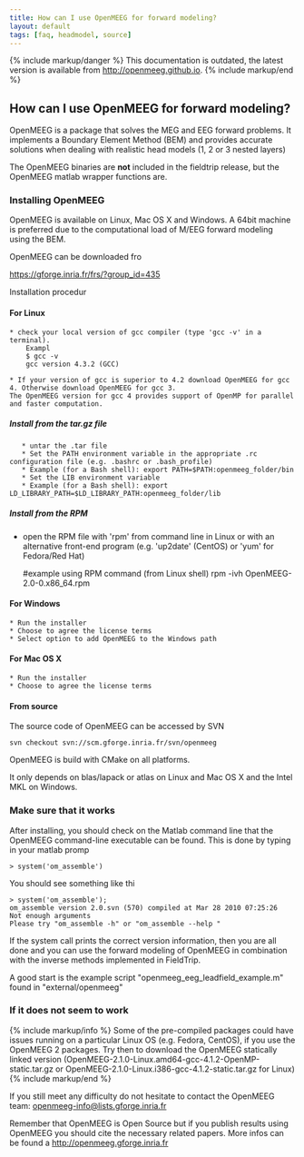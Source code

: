 ```yaml
---
title: How can I use OpenMEEG for forward modeling?
layout: default
tags: [faq, headmodel, source]
---
```


{% include markup/danger %}
This documentation is outdated, the latest version is available from http://openmeeg.github.io.
{% include markup/end %}

## How can I use OpenMEEG for forward modeling?

OpenMEEG is a package that solves the MEG and EEG forward problems.
It implements a Boundary Element Method (BEM) and provides accurate solutions
when dealing with realistic head models (1, 2 or 3 nested layers)

The OpenMEEG binaries are **not** included in the fieldtrip release, but the OpenMEEG matlab wrapper functions are.

### Installing OpenMEEG

OpenMEEG is available on Linux, Mac OS X and Windows.
A 64bit machine is preferred due to the computational load of M/EEG forward modeling using the BEM.

OpenMEEG can be downloaded fro

https://gforge.inria.fr/frs/?group_id=435

Installation procedur

#### For Linux

    * check your local version of gcc compiler (type 'gcc -v' in a terminal).
        Exampl
        $ gcc -v
        gcc version 4.3.2 (GCC)

    * If your version of gcc is superior to 4.2 download OpenMEEG for gcc 4. Otherwise download OpenMEEG for gcc 3.
    The OpenMEEG version for gcc 4 provides support of OpenMP for parallel and faster computation.

##### Install from the tar.gz file

       * untar the .tar file
       * Set the PATH environment variable in the appropriate .rc configuration file (e.g. .bashrc or .bash_profile)
       * Example (for a Bash shell): export PATH=$PATH:openmeeg_folder/bin
       * Set the LIB environment variable
       * Example (for a Bash shell): export LD_LIBRARY_PATH=$LD_LIBRARY_PATH:openmeeg_folder/lib

##### Install from the RPM

*  open the RPM file with 'rpm' from command line in Linux or with an alternative front-end program (e.g. 'up2date' (CentOS) or 'yum' for Fedora/Red Hat)


	#example using RPM command (from Linux shell)
	rpm -ivh OpenMEEG-2.0-0.x86_64.rpm


#### For Windows

    * Run the installer
    * Choose to agree the license terms
    * Select option to add OpenMEEG to the Windows path

#### For Mac OS X

    * Run the installer
    * Choose to agree the license terms

#### From source

The source code of OpenMEEG can be accessed by SVN

    svn checkout svn://scm.gforge.inria.fr/svn/openmeeg

OpenMEEG is build with CMake on all platforms.

It only depends on blas/lapack or atlas on Linux and Mac OS X and the Intel MKL on Windows.

### Make sure that it works

After installing, you should check on the Matlab command line that the OpenMEEG command-line executable can be found. This is done by typing in your matlab promp

    > system('om_assemble')

You should see something like thi

    > system('om_assemble');
    om_assemble version 2.0.svn (570) compiled at Mar 28 2010 07:25:26
    Not enough arguments
    Please try "om_assemble -h" or "om_assemble --help "

If the system call prints the correct version information, then you are all done and you can use the forward modeling of OpenMEEG in combination with the inverse methods implemented in FieldTrip.

A good start is the example script "openmeeg_eeg_leadfield_example.m" found in "external/openmeeg"

### If it does not seem to work

{% include markup/info %}
Some of the pre-compiled packages could have issues running on a particular Linux OS (e.g. Fedora, CentOS), if you use the OpenMEEG 2 packages. Try then to download the OpenMEEG statically linked version (OpenMEEG-2.1.0-Linux.amd64-gcc-4.1.2-OpenMP-static.tar.gz or OpenMEEG-2.1.0-Linux.i386-gcc-4.1.2-static.tar.gz for Linux)
{% include markup/end %}

If you still meet any difficulty do not hesitate to contact the OpenMEEG team: openmeeg-info@lists.gforge.inria.fr

Remember that OpenMEEG is Open Source but if you publish results using OpenMEEG you should cite the necessary related papers. More infos can be found a http://openmeeg.gforge.inria.fr

